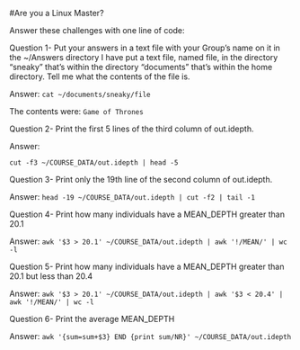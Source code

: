 #Are you a Linux Master?

Answer these challenges with one line of code:

Question 1-  Put your answers in a text file with your Group’s name on it in the ~/Answers directory
I have put a text file, named file, in the directory “sneaky” that’s within the directory “documents” that’s within the home directory.  Tell me what the contents of the file is.

Answer:
`cat ~/documents/sneaky/file`

The contents were:
`Game of Thrones`

Question 2- Print the first 5 lines of the third column of out.idepth.

Answer:	

`cut -f3 ~/COURSE_DATA/out.idepth | head -5`
 
Question 3- Print only the 19th line of the second column of out.idepth.

Answer:	
`head -19 ~/COURSE_DATA/out.idepth | cut -f2 | tail -1`

Question 4- Print how many individuals have a MEAN_DEPTH greater than 20.1

Answer:	
`awk '$3 > 20.1' ~/COURSE_DATA/out.idepth | awk '!/MEAN/' | wc -l`

Question 5- Print how many individuals have a MEAN_DEPTH greater than 20.1 but less than 20.4

Answer:	
`awk '$3 > 20.1' ~/COURSE_DATA/out.idepth | awk '$3 < 20.4' | awk '!/MEAN/' | wc -l`

Question 6- Print the average MEAN_DEPTH 

Answer:	
`awk '{sum=sum+$3} END {print sum/NR}' ~/COURSE_DATA/out.idepth`
